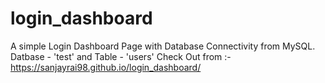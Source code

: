 # login_dashboard
A simple Login Dashboard Page with Database Connectivity from MySQL.
Datbase - 'test' and Table - 'users'
Check Out from :- https://sanjayrai98.github.io/login_dashboard/
